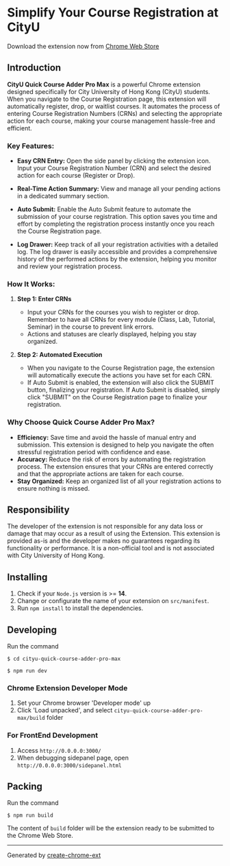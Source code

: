 # Simplify Your Course Registration at CityU

Download the extension now from [Chrome Web Store](https://chromewebstore.google.com/detail/jhnpchjleghlifaihgpcihochcjecmcn)

## Introduction

**CityU Quick Course Adder Pro Max** is a powerful Chrome extension designed specifically for City University of Hong Kong (CityU) students. When you navigate to the Course Registration page, this extension will automatically register, drop, or waitlist courses. It automates the process of entering Course Registration Numbers (CRNs) and selecting the appropriate action for each course, making your course management hassle-free and efficient.

### Key Features:

- **Easy CRN Entry:** Open the side panel by clicking the extension icon. Input your Course Registration Number (CRN) and select the desired action for each course (Register or Drop).

- **Real-Time Action Summary:** View and manage all your pending actions in a dedicated summary section.

- **Auto Submit:** Enable the Auto Submit feature to automate the submission of your course registration. This option saves you time and effort by completing the registration process instantly once you reach the Course Registration page.

- **Log Drawer:** Keep track of all your registration activities with a detailed log. The log drawer is easily accessible and provides a comprehensive history of the performed actions by the extension, helping you monitor and review your registration process.

### How It Works:

1. **Step 1: Enter CRNs**

   - Input your CRNs for the courses you wish to register or drop. Remember to have all CRNs for every module (Class, Lab, Tutorial, Seminar) in the course to prevent link errors.
   - Actions and statuses are clearly displayed, helping you stay organized.

2. **Step 2: Automated Execution**

   - When you navigate to the Course Registration page, the extension will automatically execute the actions you have set for each CRN.
   - If Auto Submit is enabled, the extension will also click the SUBMIT button, finalizing your registration. If Auto Submit is disabled, simply click "SUBMIT" on the Course Registration page to finalize your registration.

### Why Choose Quick Course Adder Pro Max?

- **Efficiency:** Save time and avoid the hassle of manual entry and submission. This extension is designed to help you navigate the often stressful registration period with confidence and ease.
- **Accuracy:** Reduce the risk of errors by automating the registration process. The extension ensures that your CRNs are entered correctly and that the appropriate actions are taken for each course.
- **Stay Organized:** Keep an organized list of all your registration actions to ensure nothing is missed.

## Responsibility

The developer of the extension is not responsible for any data loss or damage that may occur as a result of using the Extension. This extension is provided as-is and the developer makes no guarantees regarding its functionality or performance. It is a non-official tool and is not associated with City University of Hong Kong.

## Installing

1. Check if your `Node.js` version is >= **14**.
2. Change or configurate the name of your extension on `src/manifest`.
3. Run `npm install` to install the dependencies.

## Developing

Run the command

```shell
$ cd cityu-quick-course-adder-pro-max

$ npm run dev
```

### Chrome Extension Developer Mode

1. Set your Chrome browser 'Developer mode' up
2. Click 'Load unpacked', and select `cityu-quick-course-adder-pro-max/build` folder

### For FrontEnd Development

1. Access `http://0.0.0.0:3000/`
2. When debugging sidepanel page, open `http://0.0.0.0:3000/sidepanel.html`

## Packing

Run the command

```shell
$ npm run build
```

The content of `build` folder will be the extension ready to be submitted to the Chrome Web Store.

---

Generated by [create-chrome-ext](https://github.com/guocaoyi/create-chrome-ext)
